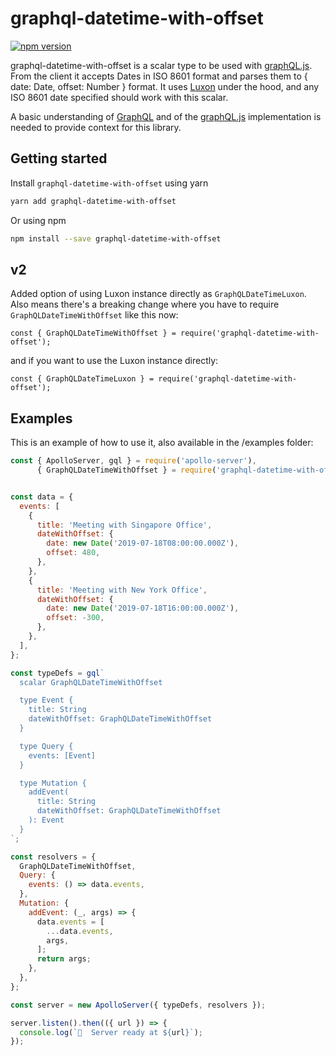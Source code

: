 # graphql-datetime-with-offset

[![npm version](https://badge.fury.io/js/graphql-datetime-with-offset.svg)](http://badge.fury.io/js/graphql-datetime-with-offset)

graphql-datetime-with-offset is a scalar type to be used with [graphQL.js](https://github.com/graphql/graphql-js). From the client it accepts Dates in ISO 8601 format and parses them to { date: Date, offset: Number } format. It uses [Luxon](https://moment.github.io/luxon/) under the hood, and any ISO 8601 date specified should work with this scalar.

A basic understanding of [GraphQL](http://facebook.github.io/graphql/) and of the [graphQL.js](https://github.com/graphql/graphql-js) implementation is needed to provide context for this library.

## Getting started

Install `graphql-datetime-with-offset` using yarn

```sh
yarn add graphql-datetime-with-offset
```

Or using npm

```sh
npm install --save graphql-datetime-with-offset
```

## v2
Added option of using Luxon instance directly as `GraphQLDateTimeLuxon`. Also means there's a breaking change where you have to require `GraphQLDateTimeWithOffset` like this now:

`const { GraphQLDateTimeWithOffset } = require('graphql-datetime-with-offset');`

and if you want to use the Luxon instance directly:

``const { GraphQLDateTimeLuxon } = require('graphql-datetime-with-offset');``

## Examples

This is an example of how to use it, also available in the /examples folder:

```js
const { ApolloServer, gql } = require('apollo-server'),
      { GraphQLDateTimeWithOffset } = require('graphql-datetime-with-offset');


const data = {
  events: [
    {
      title: 'Meeting with Singapore Office',
      dateWithOffset: {
        date: new Date('2019-07-18T08:00:00.000Z'),
        offset: 480,
      },
    },
    {
      title: 'Meeting with New York Office',
      dateWithOffset: {
        date: new Date('2019-07-18T16:00:00.000Z'),
        offset: -300,
      },
    },
  ],
};

const typeDefs = gql`
  scalar GraphQLDateTimeWithOffset

  type Event {
    title: String
    dateWithOffset: GraphQLDateTimeWithOffset
  }

  type Query {
    events: [Event]
  }

  type Mutation {
    addEvent(
      title: String
      dateWithOffset: GraphQLDateTimeWithOffset
    ): Event
  }
`;

const resolvers = {
  GraphQLDateTimeWithOffset,
  Query: {
    events: () => data.events,
  },
  Mutation: {
    addEvent: (_, args) => {
      data.events = [
        ...data.events,
        args,
      ];
      return args;
    },
  },
};

const server = new ApolloServer({ typeDefs, resolvers });

server.listen().then(({ url }) => {
  console.log(`🚀  Server ready at ${url}`);
});
```
